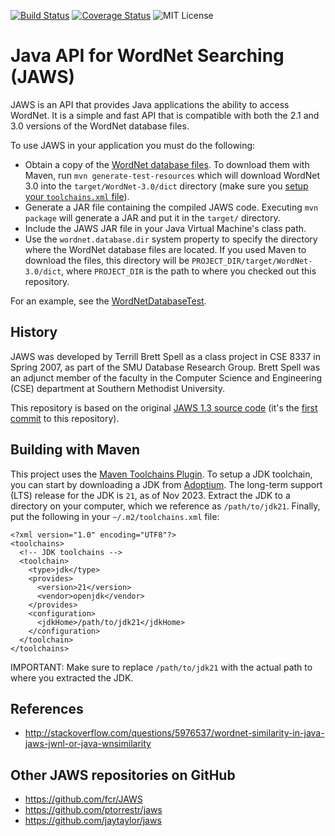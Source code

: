 [![Build Status](https://travis-ci.org/agreementmaker/jaws.svg?branch=master)](https://travis-ci.org/agreementmaker/jaws)
[![Coverage Status](https://coveralls.io/repos/github/agreementmaker/jaws/badge.svg?branch=master)](https://coveralls.io/github/agreementmaker/jaws?branch=master)
![MIT License](https://img.shields.io/badge/license-MIT-blue.svg)

# Java API for WordNet Searching (JAWS)

JAWS is an API that provides Java applications the ability to access WordNet. It is a simple and fast API that is compatible with both the 2.1 and 3.0 versions of the WordNet database files.

To use JAWS in your application you must do the following:
* Obtain a copy of the [WordNet database files](https://wordnet.princeton.edu/download).  To download them with Maven, run `mvn generate-test-resources` which will download WordNet 3.0 into the `target/WordNet-3.0/dict` directory (make sure you [setup your `toolchains.xml` file](#building-with-maven)).
* Generate a JAR file containing the compiled JAWS code.  Executing `mvn package` will generate a JAR and put it in the `target/` directory.
* Include the JAWS JAR file in your Java Virtual Machine's class path.
* Use the `wordnet.database.dir` system property to specify the directory where the WordNet database files are located.  If you used Maven to download the files, this directory will be `PROJECT_DIR/target/WordNet-3.0/dict`, where `PROJECT_DIR` is the path to where you checked out this repository.

For an example, see the [WordNetDatabaseTest](https://github.com/agreementmaker/jaws/blob/master/src/test/java/edu/smu/tspell/wordnet/api/WordNetDatabaseTest.java#L20).

## History

JAWS was developed by Terrill Brett Spell as a class project in CSE 8337 in Spring 2007, as part of the SMU Database Research Group.  Brett Spell was an adjunct member of the faculty in the Computer Science and Engineering (CSE) department at Southern Methodist University.

This repository is based on the original [JAWS 1.3 source code](http://lyle.smu.edu/~tspell/jaws/#downloads) (it's the [first commit](https://github.com/agreementmaker/jaws/commit/ebf3c29f81b2456015cfcf6c2be312ce171bd0f8) to this repository). 

## Building with Maven

This project uses the [Maven Toolchains Plugin](https://maven.apache.org/guides/mini/guide-using-toolchains.html).  To setup a JDK toolchain, you can start by downloading a JDK from [Adoptium](https://adoptium.net).  The long-term support (LTS) release for the JDK is `21`, as of Nov 2023.  Extract the JDK to a directory on your computer, which we reference as `/path/to/jdk21`.  Finally, put the following in your `~/.m2/toolchains.xml` file:

```
<?xml version="1.0" encoding="UTF8"?>
<toolchains>
  <!-- JDK toolchains -->
  <toolchain>
    <type>jdk</type>
    <provides>
      <version>21</version>
      <vendor>openjdk</vendor>
    </provides>
    <configuration>
      <jdkHome>/path/to/jdk21</jdkHome>
    </configuration>
  </toolchain>
</toolchains>
```

IMPORTANT: Make sure to replace `/path/to/jdk21` with the actual path to where you extracted the JDK.

## References

* http://stackoverflow.com/questions/5976537/wordnet-similarity-in-java-jaws-jwnl-or-java-wnsimilarity

## Other JAWS repositories on GitHub

* https://github.com/fcr/JAWS
* https://github.com/ptorrestr/jaws
* https://github.com/jaytaylor/jaws
